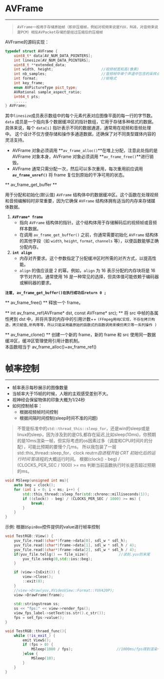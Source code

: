 # AVFrame
****
>`AVFrame一般用于存储原始帧（即非压缩帧，例如对视频来说是YUV，RGB，对音频来说是PCM）相反AVPacket存储的是经过压缩后的压缩帧`

AVFrame的源码实现：

```cpp
typedef struct AVFrame { 
	uint8_t* data[AV_NUM_DATA_POINTERS]; 
	int linesize[AV_NUM_DATA_POINTERS]; 
	uint8_t **extended_data; 
	int width, height;                      //视频帧宽和高(像素)
	int nb_samples;                         //音频帧中单个声道中包含的采样点数
	int format;                             //帧格式
	int key_frame; 
	enum AVPictureType pict_type; 
	AVRational sample_aspect_ratio; 
	int64_t pts; 
	...... 
} AVFrame;
```
其中`linesize`成员表示数组中的每个元素代表对应图像平面的每一行的字节数。
`data` 成员是一个指向多个数据缓冲区的指针数组，它用于存储多种格式的数据。具体来说，每个 `data[i]` 指针表示不同的数据通道，通常用在视频和音频处理中。
这个设计不仅方便存储和操作多通道数据，还确保了对不同类型媒体内容的灵活支持。

-  AVFrame 对象必须调用 **` av_frame_alloc() `**在堆上分配，注意此处指的是 AVFrame 对象本身，AVFrame 对象必须调用 **` av_frame_free() `**进行销毁。
-  AVFrame 通常只需分配一次，然后可以多次重用，每次重用前应调用 **` av_frame_unref() `** 将 frame 复位到原始的干净可用的状态。

** av_frame_get_buffer **

用于分配和初始化(默认值) `AVFrame` 结构体中的数据缓冲区。这个函数在处理视频和音频编解码时非常重要，因为它确保 `AVFrame` 结构体拥有适当的内存来存储媒体数据。
1. **`AVFrame* frame`**
    - 指向 `AVFrame` 结构体的指针。这个结构体用于存储解码后的视频帧或音频样本数据。
    - 在调用 `av_frame_get_buffer()` 之前，你通常需要初始化 `AVFrame` 结构体的其他字段（如 `width`, `height`, `format`, `channels` 等），以便函数能够正确分配内存。
2. **`int align`**
    - 内存对齐要求。这个参数指定了分配缓冲区时所需的对齐方式，以提高性能。
    - `align` 的值应该是 2 的幂。例如，`align` 为 16 表示分配的内存块将是 16 字节对齐的。通常使用 16 是一种常见的选择，但具体值可能依赖于编码器或解码器的要求。

**` 注意, av_frame_get_buffer()在执行成功后return 0 ; `**

** av_frame_free() **
 释放一个 frame。

** int av_frame_ref(AVFrame\* dst, const AVFrame\* src); **
将 src 中帧的各属性拷到 dst 中，并将共享的内存中的引用计数++ `(FFmpeg用纯C实现，不存在拷贝构造，拷贝赋值,析构等等，所以只能采用最原始的函数式的函数调用来模仿拷贝等一系列操作 )`

**  av_frame_clone() **
创建一个新的 frame，新的 frame 和 src 使用同一数据缓冲区，缓冲区管理使用引用计数机制。  
本函数相当于 av_frame_alloc()+av_frame_ref()


# 帧率控制
****
- 帧率表示每秒展示的图像数量
- 当帧率大于15帧的时候，人眼的主观感受差别不大。
- 视神经会保留物体的印象大概为1/24秒
- 如何控制帧率：
	 - 根据视频帧时间控制
	 - 根据间隔时间控制(sleep时间不准的问题)

> 不管是标准中的`std::thread_this::sleep_for`，还是win的sleep或是linux的sleep，因为涉及到的是OS,都存在延迟,比如sleep(10ms)，你预期的是10ms渲染一帧，但实际考虑的os因素过多（调度和CPU时间片的分配），可能比预期的要慢个几ms。
> 所以我包装了一层std::this_thread::sleep_for，clock reutrn*自进程开始 CRT 初始化后的运行时间*
> 即进程的大概运行时间。
> 根据(clock() - beg) / (CLOCKS_PER_SEC / 1000) >= ms 判断当前函数执行时长是否超过预期的ms。
```cpp
void MSleep(unsigned int ms){
	auto beg = clock();
	for (int i = 0; i < ms; i++) {
		std::this_thread::sleep_for(std::chrono::milliseconds(1));
		if ((clock() - beg) / (CLOCKS_PER_SEC / 1000) >= ms) {
			break;
		}
	}
}
```


示例: 根据`QSpinBox`控件提供的value进行帧率控制
```cpp
void TestRGB::View() {
    yuv_file.read((char*)frame->data[0], sdl_w * sdl_h);
    yuv_file.read((char*)frame->data[1], sdl_w * sdl_h / 4);
    yuv_file.read((char*)frame->data[2], sdl_w * sdl_h / 4);
    if(yuv_file.tellg() == file_size){              //读到.yuv的末尾
        yuv_file.seekg(0,std::ios::beg);
    }

    if (view->IsExit()) {
        view->Close();
        ::exit(0);
    }
    //view->Draw(yuv,XVideoView::Format::YUV420P);
    view->DrawFrame(frame);
  
    std::stringstream ss;
    ss << "fps:" << view->render_fps();
    view_fps_label->setText(ss.str().c_str());
    fps = set_fps->value();
}

void TestRGB::thraed_func(){
    while (!is_exit_) {
        emit ViewS();
        if (fps > 0) {
            MSleep(1000 / fps);                    //1000ms/fps得到渲染一帧所需要的ms
        }else { 
            MSleep(10);
        }
    }
}
```
